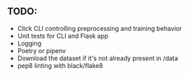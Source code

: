 ## TODO:
- Click CLI controlling preprocessing and training behavior
- Unit tests for CLI and Flask app
- Logging
- Poetry or pipenv
- Download the dataset if it's not already present in /data
- pep8 linting with black/flake8